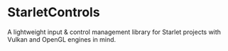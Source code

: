 # StarletControls
A lightweight input &amp; control management library for Starlet projects with Vulkan and OpenGL engines in mind.
